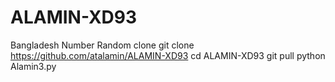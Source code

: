 # ALAMIN-XD93
Bangladesh Number Random clone
git clone https://github.com/atalamin/ALAMIN-XD93
cd ALAMIN-XD93
git pull 
python Alamin3.py
